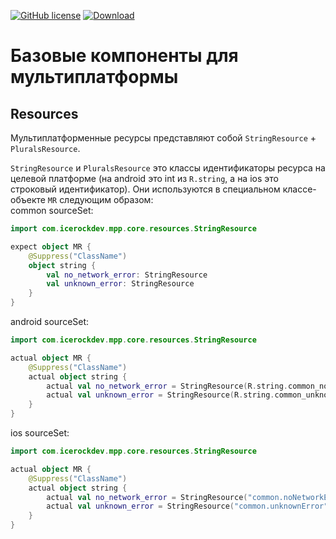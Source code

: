 [![GitHub license](https://img.shields.io/badge/license-Apache%20License%202.0-blue.svg?style=flat)](http://www.apache.org/licenses/LICENSE-2.0)
[ ![Download](https://api.bintray.com/packages/icerockdev/moko/moko-resources/images/download.svg) ](https://bintray.com/icerockdev/moko/moko-resources/_latestVersion)

# Базовые компоненты для мультиплатформы
## Resources
Мультиплатформенные ресурсы представляют собой `StringResource` + `PluralsResource`. 

`StringResource` и `PluralsResource` это классы идентификаторы ресурса на целевой платформе (на android
 это int из `R.string`, а на ios это строковый идентификатор). Они используются в специальном классе-объекте
 `MR` следующим образом:  
common sourceSet:
```kotlin
import com.icerockdev.mpp.core.resources.StringResource

expect object MR {
    @Suppress("ClassName")
    object string {
        val no_network_error: StringResource
        val unknown_error: StringResource
    }
}
```
android sourceSet:
```kotlin
import com.icerockdev.mpp.core.resources.StringResource

actual object MR {
    @Suppress("ClassName")
    actual object string {
        actual val no_network_error = StringResource(R.string.common_noNetworkError)
        actual val unknown_error = StringResource(R.string.common_unknownError)
    }
}
```
ios sourceSet:
```kotlin
import com.icerockdev.mpp.core.resources.StringResource

actual object MR {
    @Suppress("ClassName")
    actual object string {
        actual val no_network_error = StringResource("common.noNetworkError")
        actual val unknown_error = StringResource("common.unknownError")
    }
}
```
